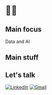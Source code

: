 # 👨‍💻

## Main focus
Data and AI

## Main stuff


## Let's talk
[![LinkedIn](https://img.shields.io/badge/-LinkedIn-0077B5?style=flat-square&logo=linkedin&logoColor=white)](https://www.linkedin.com/in/ibrahim-ansari-775529270/)
[![Gmail](https://img.shields.io/badge/-Gmail-D14836?style=flat-square&logo=gmail&logoColor=white)](mailto:ibrahim.ansari4161@gmail.com)

